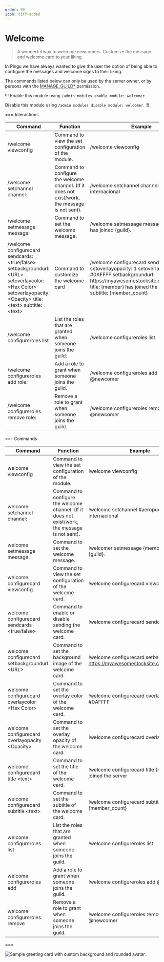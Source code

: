```yaml
---
order: 99
icon: diff-added
---
```


# Welcome
> A wonderful way to welcome newcomers. Customize the message and welcome card to your liking.

In Pingu we have always wanted to give the user the option of being able to configure the messages and welcome signs to their liking.

The commands listed below can only be used by the server owner, or by persons with the [MANAGE_GUILD\*](https://discord.com/developers/docs/topics/permissions) permission.

!!!
Enable this module using `/admin modules enable module: welcomer`.

Disable this module using `/admin modules disable module: welcomer`.
!!!

<!-- markdown-link-check-disable -->
=== Interactions

| Command | Function | Example |
| --- | --- | --- |
| /welcome viewconfig | Command to view the set configuration of the module. | /welcome viewconfig |
| /welcome setchannel channel: <channel> | Command to configure the welcome channel. (If it does not exist/work, the message is not sent). | /welcome setchannel channel:#aeropuerto-internacional |
| /welcome setmessage message: | Command to set the welcome message. | /welcome setmessage message:{member} has joined {guild}. |
| /welcome configurecard sendcards: \<true/false> setbackgroundurl: \<URL> setoverlaycolor: \<Hex Color> setoverlayopacity: \<Opacity> title: \<text> subtitle: \<text> | Command to customize the welcome card | /welcome configurecard sendcards: true setoverlayopacity: 1 setoverlaycolor: #0AFFFF setbackgroundurl: https://myawesomestocksite.com/photo.png title: {member} has joined the server subtitle: {member_count} |
| /welcome configureroles list | List the roles that are granted when someone joins the guild. | /welcome configureroles list |
| /welcome configureroles add role: <role> | Add a role to grant when someone joins the guild. | /welcome configureroles add role: @newcomer |
| /welcome configureroles remove role: <role> | Remove a role to grant when someone joins the guild. | /welcome configureroles remove role: @newcomer |

==- Commands

| Command | Function | Example |
| --- | --- | --- |
| welcome viewconfig | Command to view the set configuration of the module. | !welcome viewconfig |
| welcome setchannel channel: <channel> | Command to configure the welcome channel. (If it does not exist/work, the message is not sent). | !welcome setchannel #aeropuerto-internacional |
| welcome setmessage message: | Command to set the welcome message. | !welcomer setmessage {member} has joined {guild}. |
| welcome configurecard viewconfig | Command to view the set configuration of the welcome card. | !welcome configurecard viewconfig |
| welcome configurecard sendcards \<true/false> | Command to enable or disable sending the welcome card. | !welcome configurecard sendcards true |
| welcome configurecard setbackgroundurl \<URL> | Command to set the background image of the welcome card. | !welcome configurecard setbackgroundurl https://myawesomestocksite.com/photo.png |
| welcome configurecard overlaycolor \<Hex Color> | Command to set the overlay color of the welcome card. | !welcome configurecard overlaycolor #0AFFFF |
| welcome configurecard overlayopacity \<Opacity> | Command to set the overlay opacity of the welcome card. | !welcome configurecard overlayopacity 1 |
| welcome configurecard title \<text> | Command to set the title of the welcome card. | !welcome configurecard title {member} has joined the server |
| welcome configurecard subtitle \<text> | Command to set the subtitle of the welcome card. | !welcome configurecard subtitle {member_count} |
| welcome configureroles list | List the roles that are granted when someone joins the guild. | !welcome configureroles list |
| welcome configureroles add <role> | Add a role to grant when someone joins the guild. | !welcome configureroles add @newcomer |
| welcome configureroles remove <role> | Remove a role to grant when someone joins the guild. | !welcome configureroles remove @newcomer |

===
<!-- markdown-link-check-enable -->

![Sample greeting card with custom background and rounded avatar.](https://cdn.discordapp.com/attachments/883335734608670720/928767503830757437/yboqcdLDOieWRDxPbUxUcWrLIuradzdc.png)

